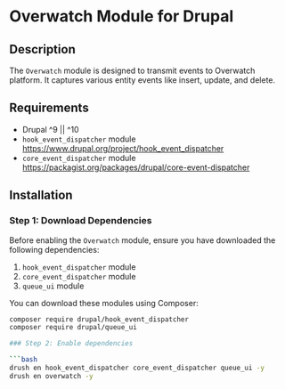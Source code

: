 # Overwatch Module for Drupal

## Description

The `Overwatch` module is designed to transmit events to Overwatch platform. It captures various entity events like insert, update, and delete.

## Requirements

- Drupal ^9 || ^10
- `hook_event_dispatcher` module https://www.drupal.org/project/hook_event_dispatcher
- `core_event_dispatcher` module https://packagist.org/packages/drupal/core-event-dispatcher

## Installation

### Step 1: Download Dependencies

Before enabling the `Overwatch` module, ensure you have downloaded the following dependencies:

1. `hook_event_dispatcher` module
2. `core_event_dispatcher` module
3. `queue_ui` module

You can download these modules using Composer:

```bash
composer require drupal/hook_event_dispatcher
composer require drupal/queue_ui

### Step 2: Enable dependencies

```bash
drush en hook_event_dispatcher core_event_dispatcher queue_ui -y
drush en overwatch -y
